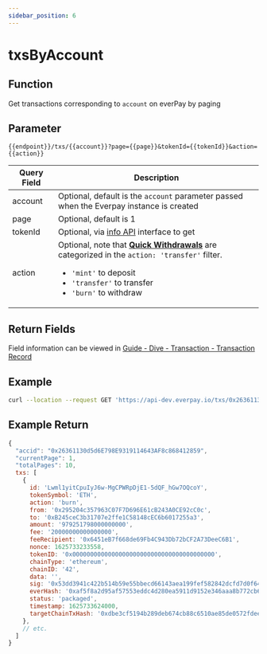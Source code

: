 ```yaml
---
sidebar_position: 6
---
```


# txsByAccount


## Function
Get transactions corresponding to `account` on everPay by paging

## Parameter
`{{endpoint}}/txs/{{account}}?page={{page}}&tokenId={{tokenId}}&action={{action}}`

|Query Field|Description|
|---|---|
|account|Optional, default is the `account` parameter passed when the Everpay instance is created|
|page|Optional, default is 1|
|tokenId|Optional, via [info API](./info) interface to get|
|action|Optional, note that **[Quick Withdrawals](../../../guide/dive/withdraw#quick-withdrawal)** are categorized in the `action: 'transfer'` filter. <ul><li>`'mint'` to deposit</li><li>`'transfer'` to transfer</li><li>`'burn'` to withdraw</li></ul>|
## Return Fields
Field information can be viewed in [Guide - Dive - Transaction - Transaction Record](../../../guide/dive/transaction#transaction-record)
## Example

```bash
curl --location --request GET 'https://api-dev.everpay.io/txs/0x26361130d5d6E798E9319114643AF8c868412859?page=1'
```

## Example Return
```js
{
  "accid": "0x26361130d5d6E798E9319114643AF8c868412859",
  "currentPage": 1,
  "totalPages": 10,
  txs: [
    {
      id: 'Lwml1yitCpuIyJ6w-MgCPWRpDjE1-5dQF_hGw7OQcoY',
      tokenSymbol: 'ETH',
      action: 'burn',
      from: '0x295204c357963C07F7D696E61cB243A0CE92cC0c',
      to: '0xB245ceC3b31707e2ffe1C58148cEC6b6017255a3',
      amount: '979251798000000000',
      fee: '20000000000000000',
      feeRecipient: '0x6451eB7f668de69Fb4C943Db72bCF2A73DeeC6B1',
      nonce: 1625733233558,
      tokenID: '0x0000000000000000000000000000000000000000',
      chainType: 'ethereum',
      chainID: '42',
      data: '',
      sig: '0x53dd3941c422b514b59e55bbecd66143aea199fef582842dcfd7d0f64aad4cf21f0e95fcc2346a44bc027e1a0ef474960d51b5745a6e9685930a14920d2b1afa1b',
      everHash: '0xaf5f8a2d95af57553eddc4d280ea5911d9152e346aaa8b772cb61db05ea05590',
      status: 'packaged',
      timestamp: 1625733624000,
      targetChainTxHash: '0xdbe3cf5194b289deb674cb88c6510ae85de0572fdeefd83d0cd1dbdaf8f9d94e'
    },
    // etc.
  ]
}
```